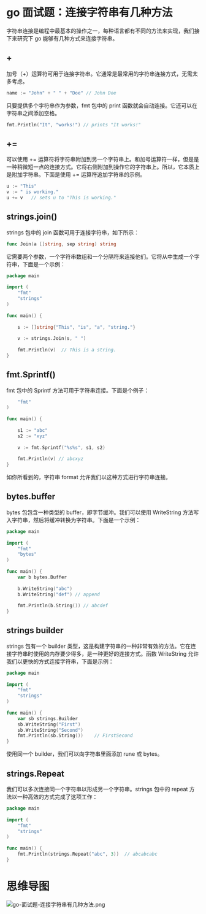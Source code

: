 # go 面试题：连接字符串有几种方法

字符串连接是编程中最基本的操作之一，每种语言都有不同的方法来实现，我们接下来研究下 go 能够有几种方式来连接字符串。

## +

加号（+）运算符可用于连接字符串。它通常是最常用的字符串连接方式，无需太多考虑。

```go
name := "John" + " " + "Doe" // John Doe
```

只要提供多个字符串作为参数，fmt 包中的 print 函数就会自动连接。它还可以在字符串之间添加空格。

```go
fmt.Println("It", "works!") // prints "It works!"
```

## +=

可以使用 += 运算符将字符串附加到另一个字符串上。和加号运算符一样，但是是一种稍微短一点的连接方式。它将右侧附加到操作它的字符串上。所以，它本质上是附加字符串。下面是使用 += 运算符追加字符串的示例。

```go
u := "This"
v := " is working."
u += v   // sets u to "This is working."
```

## strings.join()

strings 包中的 join 函数可用于连接字符串，如下所示：

```go
func Join(a []string, sep string) string
```

它需要两个参数，一个字符串数组和一个分隔符来连接他们。它将从中生成一个字符串，下面是一个示例：

```go
package main
 
import (
    "fmt"
    "strings"
)
 
func main() {
 
    s := []string{"This", "is", "a", "string."}
 
    v := strings.Join(s, " ")
     
    fmt.Println(v)  // This is a string.
}
```

## fmt.Sprintf()

fmt 包中的 Sprintf 方法可用于字符串连接。下面是个例子：

```go
    "fmt"
)
 
func main() {
 
    s1 := "abc"
    s2 := "xyz"
     
    v := fmt.Sprintf("%s%s", s1, s2)
     
    fmt.Println(v) // abcxyz
}
```

如你所看到的，字符串 format 允许我们以这种方式进行字符串连接。

## bytes.buffer

bytes 包包含一种类型的 buffer，即字节缓冲。我们可以使用 WriteString 方法写入字符串，然后将缓冲转换为字符串。下面是一个示例：

```go
package main
 
import (
    "fmt"
    "bytes"
)
 
func main() {
    var b bytes.Buffer
     
    b.WriteString("abc")
    b.WriteString("def") // append
     
    fmt.Println(b.String()) // abcdef
}
```

## strings builder

strings 包有一个 builder 类型，这是构建字符串的一种非常有效的方法。它在连接字符串时使用的内存要少得多，是一种更好的连接方式。函数 WriteString 允许我们以更快的方式连接字符串，下面是示例：

```go
package main
 
import (
    "fmt"
    "strings"
)
 
func main() {
    var sb strings.Builder
    sb.WriteString("First")
    sb.WriteString("Second")
    fmt.Println(sb.String())    // FirstSecond
}
```

使用同一个 builder，我们可以向字符串里面添加 rune 或 bytes。

## strings.Repeat

我们可以多次连接同一个字符串以形成另一个字符串。strings 包中的 repeat 方法以一种高效的方式完成了这项工作：

```go
package main
 
import (
    "fmt"
    "strings"
)
 
func main() {
    fmt.Println(strings.Repeat("abc", 3))  // abcabcabc
}
```

# 思维导图

![go-面试题-连接字符串有几种方法.png](../images/go-strings.png)